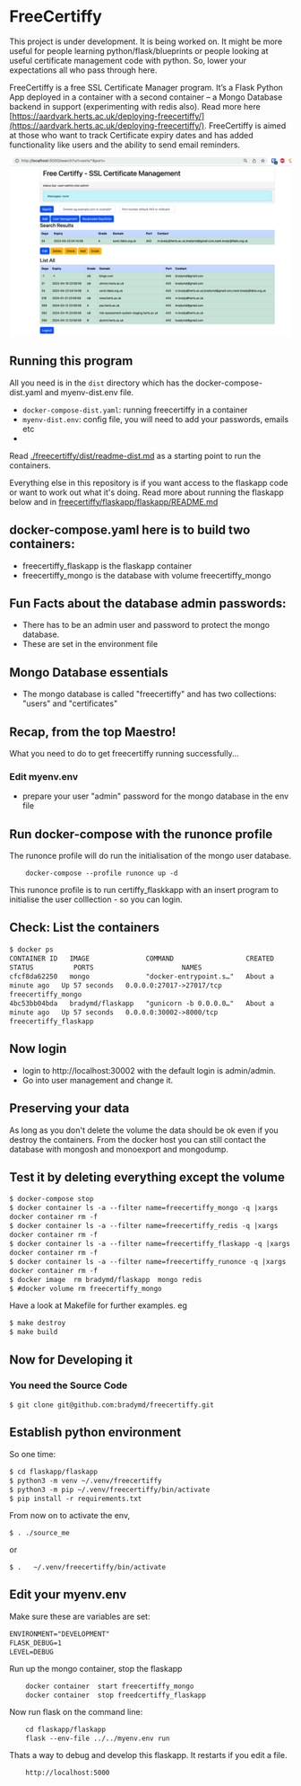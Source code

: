 # FreeCertiffy
This project is under development. It is being worked on. It might be more useful for people learning python/flask/blueprints or people looking at useful certificate management code with python. So, lower your expectations all who pass through here.

FreeCertiffy is a free SSL Certificate Manager program. It’s a Flask Python App deployed in a container with a second container – a Mongo Database backend in support (experimenting with redis also). Read more here [https://aardvark.herts.ac.uk/deploying-freecertiffy/](https://aardvark.herts.ac.uk/deploying-freecertiffy/). FreeCertiffy is aimed at those who want to track Certificate expiry dates and has added functionality like users and the ability to send email reminders.

![Screenshot of FreeCertiffy in use listing my certificates](./flaskapp/flaskapp/screenshots/mainpage_search.png)

## Running this program
All you need is in the `dist` directory which has the docker-compose-dist.yaml and myenv-dist.env file.
* `docker-compose-dist.yaml`: running freecertiffy in a container
* `myenv-dist.env`: config file, you will need to add your passwords, emails etc
* 
Read [./freecertiffy/dist/readme-dist.md](./dist/readme-dist.md) as a starting point to run the containers.

Everything else in this repository is if you want access to the flaskapp code or want to work out what it's doing.
Read more about running the flaskapp below and in [freecertiffy/flaskapp/flaskapp/README.md](./flaskapp/flaskapp/README.md)

## docker-compose.yaml here is to build two containers:
  - freecertiffy_flaskapp is the flaskapp container
  - freecertiffy_mongo is the database with volume freecertiffy_mongo

## Fun Facts about the database admin passwords:
  - There has to be an admin user and password to protect the mongo database.
  - These are set in the environment file

## Mongo Database essentials
  - The mongo database is called "freecertiffy" and has two collections: "users" and "certificates"

## Recap, from the top Maestro!
What you need to do to get freecertiffy running successfully...

### Edit __myenv.env__
  - prepare your user "admin" password for the mongo database in the env file

## Run docker-compose with the runonce profile
The runonce profile will do run the initialisation of the mongo user database.
```
    docker-compose --profile runonce up -d
```
This runonce profile is to run certiffy_flaskkapp with an insert program to initialise the user colllection - so you can login.

## Check: List the containers
```
$ docker ps
CONTAINER ID   IMAGE              COMMAND                  CREATED              STATUS          PORTS                      NAMES
cfcf8da62250   mongo              "docker-entrypoint.s…"   About a minute ago   Up 57 seconds   0.0.0.0:27017->27017/tcp   freecertiffy_mongo
4bc53bb04bda   bradymd/flaskapp   "gunicorn -b 0.0.0.0…"   About a minute ago   Up 57 seconds   0.0.0.0:30002->8000/tcp       freecertiffy_flaskapp
```

## Now login
  - login to http://localhost:30002 with the default login is admin/admin.
  - Go into user management and change it.

## Preserving your data
As long as you don't delete the volume the data should be ok even if you destroy the containers. 
From the docker host you can still contact the database with mongosh  and monoexport and mongodump.

## Test it by deleting everything except the volume
```
$ docker-compose stop
$ docker container ls -a --filter name=freecertiffy_mongo -q |xargs docker container rm -f 
$ docker container ls -a --filter name=freecertiffy_redis -q |xargs docker container rm -f 
$ docker container ls -a --filter name=freecertiffy_flaskapp -q |xargs docker container rm -f 
$ docker container ls -a --filter name=freecertiffy_runonce -q |xargs docker container rm -f 
$ docker image  rm bradymd/flaskapp  mongo redis
$ #docker volume rm freecertiffy_mongo
```
Have a look at Makefile for further examples. eg
```
$ make destroy
$ make build
```
## Now for Developing it
### You need the Source Code
```
$ git clone git@github.com:bradymd/freecertiffy.git
```

## Establish python environment
So one time:
```
$ cd flaskapp/flaskapp
$ python3 -m venv ~/.venv/freecertiffy
$ python3 -m pip ~/.venv/freecertiffy/bin/activate
$ pip install -r requirements.txt
```
From now on to activate the env, 
```
$ . ./source_me
```
or
```
$ .   ~/.venv/freecertiffy/bin/activate
```

## Edit your myenv.env
Make sure these are variables are set:
```
ENVIRONMENT="DEVELOPMENT"
FLASK_DEBUG=1
LEVEL=DEBUG
```
Run up the mongo container, stop the flaskapp
```
    docker container  start freecertiffy_mongo
    docker container  stop freedcertiffy_flaskapp
```
Now run flask on the command line:
```
    cd flaskapp/flaskapp
    flask --env-file ../../myenv.env run
```
Thats a way to debug and develop this flaskapp. It restarts if you edit a file.
```
    http://localhost:5000
```
